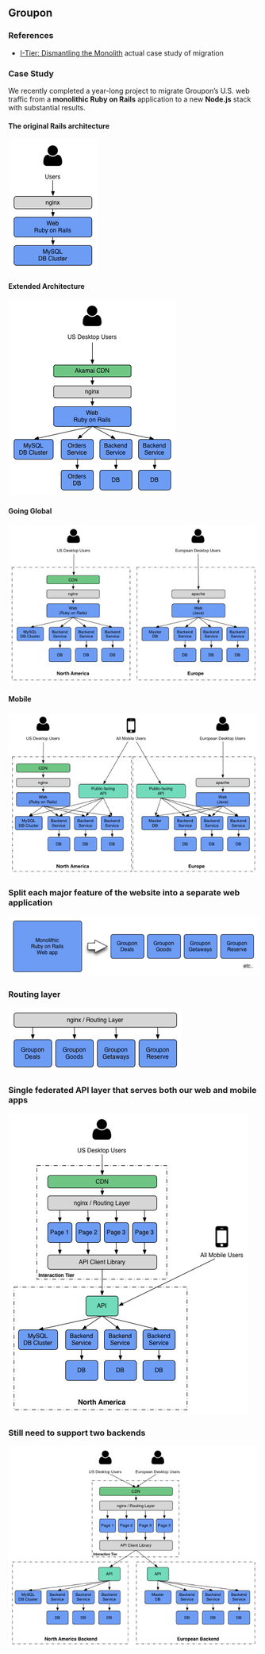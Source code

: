 ## Groupon

### References
 
 - [I-Tier: Dismantling the Monolith](https://engineering.groupon.com/2013/misc/i-tier-dismantling-the-monoliths/) actual case study of migration



### Case Study

We recently completed a year-long project to migrate Groupon’s U.S. web traffic from a **monolithic Ruby on Rails** application to a new **Node.js** stack with substantial results.

#### The original Rails architecture
![](images/groupon/arch.png)

#### Extended Architecture
![](images/groupon/arch2.png)

#### Going Global
![](images/groupon/arch3b.png)

#### Mobile
![](images/groupon/arch4.png)

### Split each major feature of the website into a separate web application
![](images/groupon/arch52.png)

### Routing layer
![](images/groupon/arch6.png)

### Single federated API layer that serves both our web and mobile apps
![](images/groupon/arch7a.png)

### Still need to support two backends
![](images/groupon/arch9b.png)
